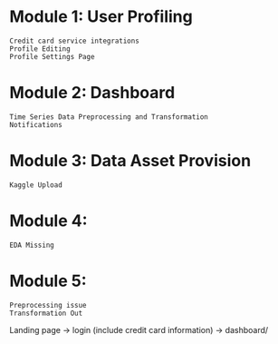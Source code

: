 # Module 1: User Profiling
    Credit card service integrations
    Profile Editing
    Profile Settings Page

# Module 2: Dashboard
    Time Series Data Preprocessing and Transformation
    Notifications

# Module 3: Data Asset Provision
    Kaggle Upload

# Module 4: 
    EDA Missing

# Module 5:
    Preprocessing issue
    Transformation Out    


Landing page -> login (include credit card information) -> dashboard/ 